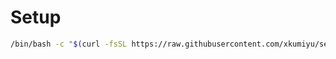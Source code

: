 # Setup

```sh
/bin/bash -c "$(curl -fsSL https://raw.githubusercontent.com/xkumiyu/setup/master/install.sh)"
```
